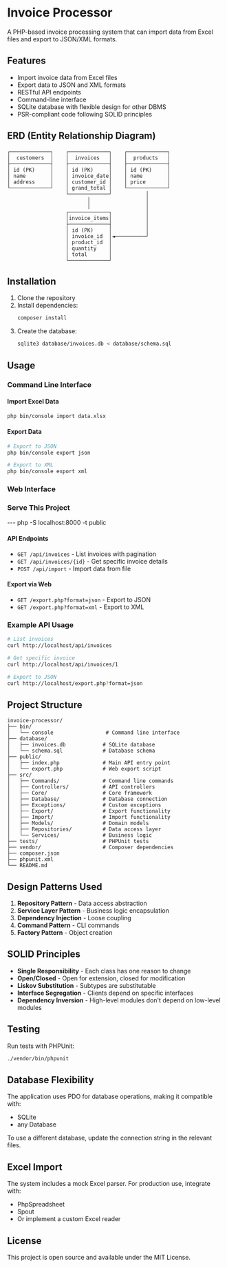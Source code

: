 # Invoice Processor

A PHP-based invoice processing system that can import data from Excel files and export to JSON/XML formats.

## Features

- Import invoice data from Excel files
- Export data to JSON and XML formats
- RESTful API endpoints
- Command-line interface
- SQLite database with flexible design for other DBMS
- PSR-compliant code following SOLID principles

## ERD (Entity Relationship Diagram)

```
┌─────────────┐    ┌─────────────┐    ┌─────────────┐
│  customers  │    │  invoices   │    │  products   │
├─────────────┤    ├─────────────┤    ├─────────────┤
│ id (PK)     │    │ id (PK)     │    │ id (PK)     │
│ name        │    │ invoice_date│    │ name        │
│ address     │    │ customer_id │    │ price       │
└─────────────┘    │ grand_total │    └─────────────┘
                   └─────────────┘           │
                          │                  │
                          │                  │
                   ┌─────────────┐           │
                   │invoice_items│           │
                   ├─────────────┤           │
                   │ id (PK)     │           │
                   │ invoice_id  │◄──────────┘
                   │ product_id  │
                   │ quantity    │
                   │ total       │
                   └─────────────┘
```

## Installation

1. Clone the repository
2. Install dependencies:
   ```bash
   composer install
   ```
3. Create the database:
   ```bash
   sqlite3 database/invoices.db < database/schema.sql
   ```

## Usage

### Command Line Interface

#### Import Excel Data
```bash
php bin/console import data.xlsx
```

#### Export Data
```bash
# Export to JSON
php bin/console export json

# Export to XML
php bin/console export xml
```

### Web Interface

### Serve This Project
--- php -S localhost:8000 -t public

#### API Endpoints

- `GET /api/invoices` - List invoices with pagination
- `GET /api/invoices/{id}` - Get specific invoice details
- `POST /api/import` - Import data from file

#### Export via Web

- `GET /export.php?format=json` - Export to JSON
- `GET /export.php?format=xml` - Export to XML

### Example API Usage

```bash
# List invoices
curl http://localhost/api/invoices

# Get specific invoice
curl http://localhost/api/invoices/1

# Export to JSON
curl http://localhost/export.php?format=json
```

## Project Structure

```
invoice-processor/
├── bin/
│   └── console                 # Command line interface
├── database/
│   ├── invoices.db            # SQLite database
│   └── schema.sql             # Database schema
├── public/
│   ├── index.php              # Main API entry point
│   └── export.php             # Web export script
├── src/
│   ├── Commands/              # Command line commands
│   ├── Controllers/           # API controllers
│   ├── Core/                  # Core framework
│   ├── Database/              # Database connection
│   ├── Exceptions/            # Custom exceptions
│   ├── Export/                # Export functionality
│   ├── Import/                # Import functionality
│   ├── Models/                # Domain models
│   ├── Repositories/          # Data access layer
│   └── Services/              # Business logic
├── tests/                     # PHPUnit tests
├── vendor/                    # Composer dependencies
├── composer.json
├── phpunit.xml
└── README.md
```

## Design Patterns Used

1. **Repository Pattern** - Data access abstraction
2. **Service Layer Pattern** - Business logic encapsulation
3. **Dependency Injection** - Loose coupling
4. **Command Pattern** - CLI commands
5. **Factory Pattern** - Object creation

## SOLID Principles

- **Single Responsibility** - Each class has one reason to change
- **Open/Closed** - Open for extension, closed for modification
- **Liskov Substitution** - Subtypes are substitutable
- **Interface Segregation** - Clients depend on specific interfaces
- **Dependency Inversion** - High-level modules don't depend on low-level modules

## Testing

Run tests with PHPUnit:

```bash
./vendor/bin/phpunit
```

## Database Flexibility

The application uses PDO for database operations, making it compatible with:
- SQLite
- any Database


To use a different database, update the connection string in the relevant files.

## Excel Import

The system includes a mock Excel parser. For production use, integrate with:
- PhpSpreadsheet
- Spout
- Or implement a custom Excel reader

## License

This project is open source and available under the MIT License. 